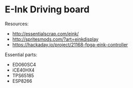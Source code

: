 # E-Ink Driving board

Resources:
  - http://essentialscrap.com/eink/
  - http://spritesmods.com/?art=einkdisplay
  - https://hackaday.io/project/21168-fpga-eink-controller
  
Essential parts:
  - ED060SC4
  - iCE40HX4
  - TPS65185
  - ESP8266
